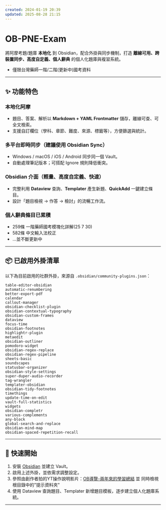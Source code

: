 ```yaml
---
created: 2024-01-19 20:39
updated: 2025-08-28 21:15
---
```

# OB-PNE-Exam


將阿摩考題/題庫 **本地化** 到 Obsidian，配合外掛與同步機制，打造 **離線可用、跨裝置同步、高度自定義、個人辭典** 的個人化題庫與複習系統。
* 僅限台灣藥師一階/二階(更新中)國考資料
---

## ✨ 功能特色

### 本地化阿摩

* 題目、答案、解析以 **Markdown + YAML Frontmatter** 儲存，離線可查、可全文檢索。
* 支援自訂欄位（學科、章節、難度、來源、標籤等），方便篩選與統計。

### 多平台即時同步（建議使用 Obsidian Sync）

* Windows / macOS / iOS / Android 同步同一個 Vault。
* 自動處理筆記版本；可搭配 Ignore 規則降低衝突。

### Obsidian 介面（輕量、高度自定義、快速）

* 完整利用 **Dataview** 查詢、**Templater** 產生新題、**QuickAdd** 一鍵建立條目。
* 設計「題目檢視 → 作答 → 檢討」的流暢工作流。

### 個人辭典條目已累積
- 259條 一階藥師國考模塊化詳解(25 7 30)
- 582條 中文輸入法校正
- ...並不斷更新中
---

## 📦 已啟用外掛清單

以下為目前啟用的社群外掛，來源自 `.obsidian/community-plugins.json`：

```text
table-editor-obsidian  
automatic-renumbering  
better-export-pdf  
calendar  
callout-manager  
obsidian-checklist-plugin  
obsidian-contextual-typography  
obsidian-custom-frames  
dataview  
focus-time  
obsidian-footnotes  
highlightr-plugin  
metaedit  
obsidian-outliner  
pomodoro-widget  
obsidian-regex-replace  
obsidian-regex-pipeline  
sheets-basic  
soundscapes  
statusbar-organizer  
obsidian-style-settings  
super-duper-audio-recorder  
tag-wrangler  
templater-obsidian  
obsidian-tidy-footnotes  
timethings  
update-time-on-edit  
vault-full-statistics  
widgets  
obsidian-completr  
various-complements  
any-block  
global-search-and-replace  
obsidian-mind-map  
obsidian-spaced-repetition-recall  
```

---

## 🚀 快速開始

1. 安裝 [Obsidian](https://obsidian.md) 並建立 Vault。
2. 啟用上述外掛，並依需求調整設定。
3. 參照由創作者拍的YT操作說明影片：[OB導覽-兩年來的學習總結](https://youtu.be/Dsjm5SfccBA) 並 同時檢視根目錄中的"提示資料夾"
4. 使用 Dataview 查詢題目、Templater 新增題目模板，逐步建立個人化題庫系統。

---


